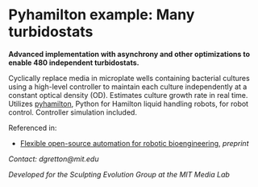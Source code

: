 # Pyhamilton example: Many turbidostats

**Advanced implementation with asynchrony and other optimizations to enable 480 independent turbidostats.**

Cyclically replace media in microplate wells containing bacterial cultures using a high-level controller to maintain each culture independently at a constant optical density (OD). Estimates culture growth rate in real time. Utilizes [pyhamilton](https://github.com/dgretton/pyhamilton), Python for Hamilton liquid handling robots, for robot control. Controller simulation included.

Referenced in:

- [Flexible open-source automation for robotic bioengineering](https://www.biorxiv.org/content/10.1101/2020.04.14.041368v1), _preprint_

_Contact: dgretton@mit.edu_

_Developed for the Sculpting Evolution Group at the MIT Media Lab_
